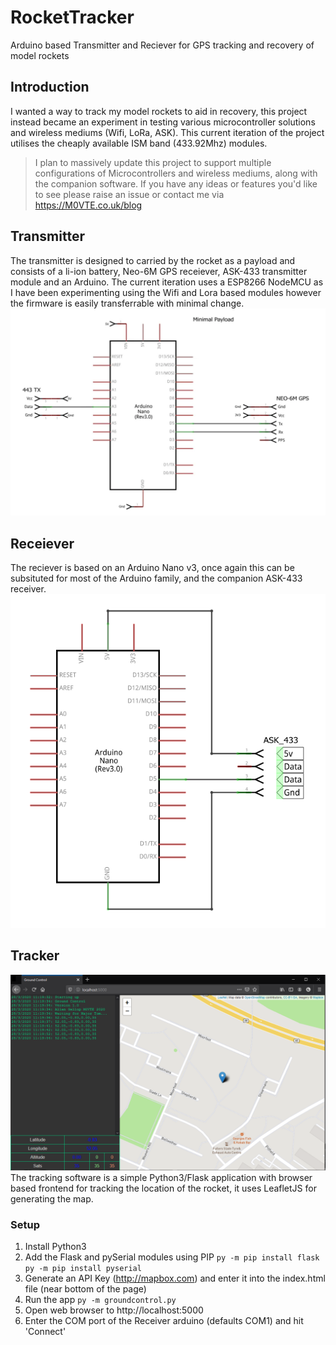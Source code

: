 # RocketTracker
Arduino based Transmitter and Reciever for GPS tracking and recovery of model rockets

## Introduction
I wanted a way to track my model rockets to aid in recovery, this project instead became an experiment in testing various 
microcontroller solutions and wireless mediums (Wifi, LoRa, ASK). This current iteration of the project utilises the cheaply available ISM band
(433.92Mhz) modules.

> I plan to massively update this project to support multiple configurations of Microcontrollers and wireless mediums, along with
the companion software. If you have any ideas or features you'd like to see please raise an issue or contact me via https://M0VTE.co.uk/blog

## Transmitter
The transmitter is designed to carried by the rocket as a payload and consists of a li-ion battery, Neo-6M GPS receiever,
ASK-433 transmitter module and an Arduino. The current iteration uses a ESP8266 NodeMCU as I have been experimenting using
the Wifi and Lora based modules however the firmware is easily transferrable with minimal change.
![Transmitter Circuit Diagram](https://github.com/AllanGallop/RocketTracker/blob/master/Screenshots/transmitter_circuit_diagram.png)

## Receiever
The reciever is based on an Arduino Nano v3, once again this can be subsituted for most of the Arduino family, and the companion
ASK-433 receiver.
![Receiver Circuit Diagram](https://github.com/AllanGallop/RocketTracker/blob/master/Screenshots/reciever_circuit_diagram.png)


## Tracker
![Tracker Screenshot](https://github.com/AllanGallop/RocketTracker/blob/master/Screenshots/tracker_screenshot.png)
The tracking software is a simple Python3/Flask application with browser based frontend for tracking the location of the rocket,
it uses LeafletJS for generating the map.

### Setup
1. Install Python3
2. Add the Flask and pySerial modules using PIP
  ```py -m pip install flask```
  ```py -m pip install pyserial```
3. Generate an API Key (http://mapbox.com) and enter it into the index.html file (near bottom of the page)
4. Run the app
  ```py -m groundcontrol.py```
5. Open web browser to http://localhost:5000
6. Enter the COM port of the Receiver arduino (defaults COM1) and hit 'Connect'

